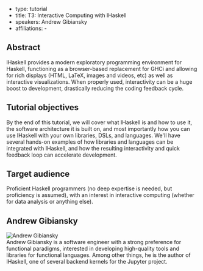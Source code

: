 - type: tutorial
- title: T3: Interactive Computing with IHaskell
- speakers: Andrew Gibiansky
- affiliations: -

## Abstract
IHaskell provides a modern exploratory programming environment for
Haskell, functioning as a browser-based replacement for GHCi and
allowing for rich displays (HTML, LaTeX, images and videos, etc) as
well as interactive visualizations. When properly used, interactivity
can be a huge boost to development, drastically reducing the coding
feedback cycle.


## Tutorial objectives
By the end of this tutorial, we will cover what IHaskell is and how to
use it, the software architecture it is built on, and most importantly
how you can use IHaskell with your own libraries, DSLs, and
languages. We'll have several hands-on examples of how libraries and
languages can be integrated with IHaskell, and how the resulting
interactivity and quick feedback loop can accelerate development.


## Target audience
Proficient Haskell programmers (no deep expertise is needed, but
proficiency is assumed), with an interest in interactive computing
(whether for data analysis or anything else).

## Andrew Gibiansky
<div class="row" media:type="text/omd">

<div class="medium-4 columns">
<img src="img/andrew-gibiansky.jpg" alt="Andrew Gibiansky"></img>
</div>

<div class="medium-8 columns" media:type="text/omd">
Andrew Gibiansky is a software engineer with a strong preference for
functional paradigms, interested in developing high-quality tools and
libraries for functional languages. Among other things, he is the
author of IHaskell, one of several backend kernels for the Jupyter
project.
</div>

</div>
